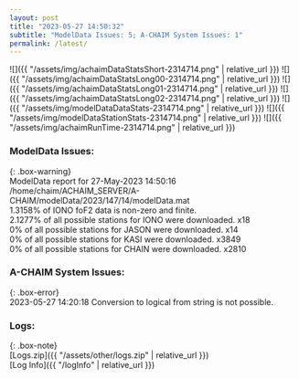 ```yaml
---
layout: post
title: "2023-05-27 14:50:32"
subtitle: "ModelData Issues: 5; A-CHAIM System Issues: 1"
permalink: /latest/
---
```


![]({{ "/assets/img/achaimDataStatsShort-2314714.png" | relative_url }})
![]({{ "/assets/img/achaimDataStatsLong00-2314714.png" | relative_url }})
![]({{ "/assets/img/achaimDataStatsLong01-2314714.png" | relative_url }})
![]({{ "/assets/img/achaimDataStatsLong02-2314714.png" | relative_url }})
![]({{ "/assets/img/modelDataDataStats-2314714.png" | relative_url }})
![]({{ "/assets/img/modelDataStationStats-2314714.png" | relative_url }})
![]({{ "/assets/img/achaimRunTime-2314714.png" | relative_url }})


### ModelData Issues:  
  
{: .box-warning}  
 ModelData report for 27-May-2023 14:50:16   
 /home/chaim/ACHAIM_SERVER/A-CHAIM/modelData/2023/147/14/modelData.mat   
 1.3158% of IONO foF2 data is non-zero and finite.   
 2.1277% of all possible stations for IONO were downloaded. x18   
 0% of all possible stations for JASON were downloaded. x14   
 0% of all possible stations for KASI were downloaded. x3849   
 0% of all possible stations for CHAIN were downloaded. x2810   
  
### A-CHAIM System Issues:  
  
{: .box-error}  
2023-05-27 14:20:18 Conversion to logical from string is not possible.  

### Logs:  
  
{: .box-note}  
[Logs.zip]({{ "/assets/other/logs.zip" | relative_url }})  
[Log Info]({{ "/logInfo" | relative_url }})  
